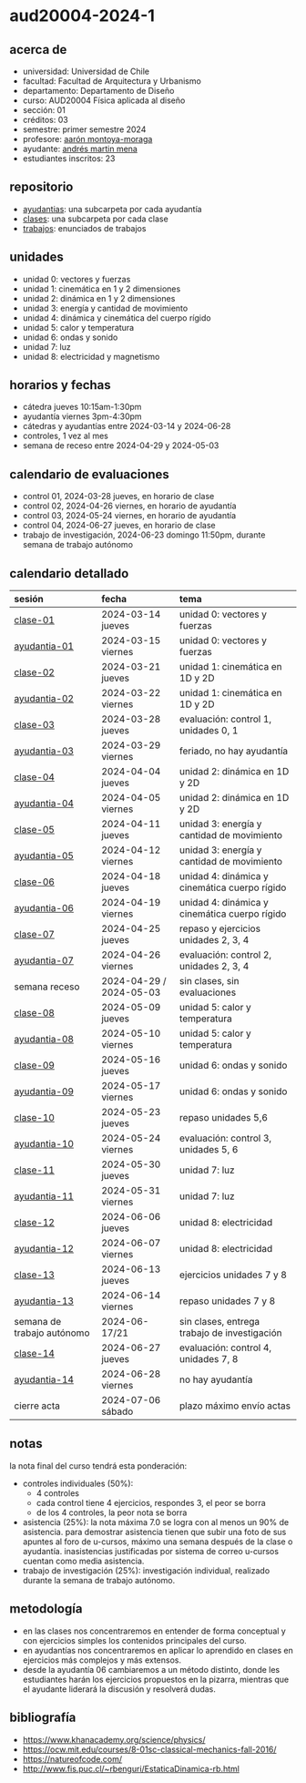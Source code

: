 # aud20004-2024-1

## acerca de

- universidad: Universidad de Chile
- facultad: Facultad de Arquitectura y Urbanismo
- departamento: Departamento de Diseño
- curso: AUD20004 Física aplicada al diseño
- sección: 01
- créditos: 03
- semestre: primer semestre 2024
- profesore: [aarón montoya-moraga](https://github.com/montoyamoraga)
- ayudante: [andrés martin mena](https://github.com/AndresMartinM)
- estudiantes inscritos: 23

## repositorio

- [ayudantias](./ayudantias/): una subcarpeta por cada ayudantía
- [clases](./clases/): una subcarpeta por cada clase
- [trabajos](./trabajos/): enunciados de trabajos

## unidades

- unidad 0: vectores y fuerzas
- unidad 1: cinemática en 1 y 2 dimensiones
- unidad 2: dinámica en 1 y 2 dimensiones
- unidad 3: energía y cantidad de movimiento
- unidad 4: dinámica y cinemática del cuerpo rígido
- unidad 5: calor y temperatura
- unidad 6: ondas y sonido
- unidad 7: luz
- unidad 8: electricidad y magnetismo

## horarios y fechas

- cátedra jueves 10:15am-1:30pm
- ayudantía viernes 3pm-4:30pm
- cátedras y ayudantías entre 2024-03-14 y 2024-06-28
- controles, 1 vez al mes
- semana de receso entre 2024-04-29 y 2024-05-03

## calendario de evaluaciones

- control 01, 2024-03-28 jueves, en horario de clase
- control 02, 2024-04-26 viernes, en horario de ayudantía
- control 03, 2024-05-24 viernes, en horario de ayudantía
- control 04, 2024-06-27 jueves, en horario de clase
- trabajo de investigación, 2024-06-23 domingo 11:50pm, durante semana de trabajo autónomo

## calendario detallado

| sesión                                   | fecha                   | tema                                          |
| :--------------------------------------- | :---------------------- | :-------------------------------------------- |
| [clase-01](clases/clase-01/)             | 2024-03-14 jueves       | unidad 0: vectores y fuerzas                  |
| [ayudantia-01](ayudantias/ayudantia-01/) | 2024-03-15 viernes      | unidad 0: vectores y fuerzas                  |
| [clase-02](clases/clase-02/)             | 2024-03-21 jueves       | unidad 1: cinemática en 1D y 2D               |
| [ayudantia-02](ayudantias/ayudantia-02/) | 2024-03-22 viernes      | unidad 1: cinemática en 1D y 2D               |
| [clase-03](clases/clase-03/)             | 2024-03-28 jueves       | evaluación: control 1, unidades 0, 1          |
| [ayudantia-03](ayudantias/ayudantia-03/) | 2024-03-29 viernes      | feriado, no hay ayudantía                     |
| [clase-04](clases/clase-04/)             | 2024-04-04 jueves       | unidad 2: dinámica en 1D y 2D                 |
| [ayudantia-04](ayudantias/ayudantia-04/) | 2024-04-05 viernes      | unidad 2: dinámica en 1D y 2D                 |
| [clase-05](clases/clase-05/)             | 2024-04-11 jueves       | unidad 3: energía y cantidad de movimiento    |
| [ayudantia-05](ayudantias/ayudantia-05/) | 2024-04-12 viernes      | unidad 3: energía y cantidad de movimiento    |
| [clase-06](clases/clase-06/)             | 2024-04-18 jueves       | unidad 4: dinámica y cinemática cuerpo rígido |
| [ayudantia-06](ayudantias/ayudantia-06/) | 2024-04-19 viernes      | unidad 4: dinámica y cinemática cuerpo rígido |
| [clase-07](clases/clase-07/)             | 2024-04-25 jueves       | repaso y ejercicios unidades 2, 3, 4          |
| [ayudantia-07](ayudantias/ayudantia-07/) | 2024-04-26 viernes      | evaluación: control 2, unidades 2, 3, 4       |
| semana receso                            | 2024-04-29 / 2024-05-03 | sin clases, sin evaluaciones                  |
| [clase-08](clases/clase-08/)             | 2024-05-09 jueves       | unidad 5: calor y temperatura                 |
| [ayudantia-08](ayudantias/ayudantia-08/) | 2024-05-10 viernes      | unidad 5: calor y temperatura                 |
| [clase-09](clases/clase-09/)             | 2024-05-16 jueves       | unidad 6: ondas y sonido                      |
| [ayudantia-09](ayudantias/ayudantia-09/) | 2024-05-17 viernes      | unidad 6: ondas y sonido                      |
| [clase-10](clases/clase-10/)             | 2024-05-23 jueves       | repaso unidades 5,6                           |
| [ayudantia-10](ayudantias/ayudantia-10/) | 2024-05-24 viernes      | evaluación: control 3, unidades 5, 6          |
| [clase-11](clases/clase-11/)             | 2024-05-30 jueves       | unidad 7: luz                                 |
| [ayudantia-11](ayudantias/ayudantia-11/) | 2024-05-31 viernes      | unidad 7: luz                                 |
| [clase-12](clases/clase-12/)             | 2024-06-06 jueves       | unidad 8: electricidad                        |
| [ayudantia-12](ayudantias/ayudantia-12/) | 2024-06-07 viernes      | unidad 8: electricidad                        |
| [clase-13](clases/clase-13/)             | 2024-06-13 jueves       | ejercicios unidades 7 y 8                     |
| [ayudantia-13](ayudantias/ayudantia-13/) | 2024-06-14 viernes      | repaso unidades 7 y 8                         |
| semana de trabajo autónomo               | 2024-06-17/21           | sin clases, entrega trabajo de investigación  |
| [clase-14](clases/clase-14/)             | 2024-06-27 jueves       | evaluación: control 4, unidades 7, 8          |
| [ayudantia-14](ayudantias/ayudantia-14/) | 2024-06-28 viernes      | no hay ayudantía                              |
| cierre acta                              | 2024-07-06 sábado       | plazo máximo envío actas                      |

## notas

la nota final del curso tendrá esta ponderación:

- controles individuales (50%):
  - 4 controles
  - cada control tiene 4 ejercicios, respondes 3, el peor se borra
  - de los 4 controles, la peor nota se borra
- asistencia (25%): la nota máxima 7.0 se logra con al menos un 90% de asistencia. para demostrar asistencia tienen que subir una foto de sus apuntes al foro de u-cursos, máximo una semana después de la clase o ayudantía. inasistencias justificadas por sistema de correo u-cursos cuentan como media asistencia.
- trabajo de investigación (25%): investigación individual, realizado durante la semana de trabajo autónomo.

## metodología

- en las clases nos concentraremos en entender de forma conceptual y con ejercicios simples los contenidos principales del curso.
- en ayudantías nos concentraremos en aplicar lo aprendido en clases en ejercicios más complejos y más extensos.
- desde la ayudantía 06 cambiaremos a un método distinto, donde les estudiantes harán los ejercicios propuestos en la pizarra, mientras que el ayudante liderará la discusión y resolverá dudas.

## bibliografía

- <https://www.khanacademy.org/science/physics/>
- <https://ocw.mit.edu/courses/8-01sc-classical-mechanics-fall-2016/>
- <https://natureofcode.com/>
- <http://www.fis.puc.cl/~rbenguri/EstaticaDinamica-rb.html>
